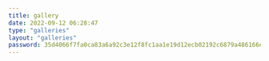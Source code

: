 ```yaml
---
title: gallery
date: 2022-09-12 06:28:47
type: "galleries"
layout: "galleries"
password: 35d4066f7fa0ca83a6a92c3e12f8fc1aa1e19d12ecb02192c6879a486166e60d
---
```




